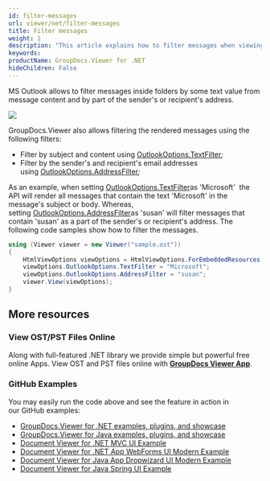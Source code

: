 ```yaml
---
id: filter-messages
url: viewer/net/filter-messages
title: Filter messages
weight: 1
description: "This article explains how to filter messages when viewing Outlook Data Files with GroupDocs.Viewer within your .NET applications."
keywords: 
productName: GroupDocs.Viewer for .NET
hideChildren: False
---
```

MS Outlook allows to filter messages inside folders by some text value from message content and by part of the sender's or recipient's address.

![](viewer/net/images/filter-messages.png)

GroupDocs.Viewer also allows filtering the rendered messages using the following filters:

* Filter by subject and content using [OutlookOptions.TextFilter](https://apireference.groupdocs.com/net/viewer/groupdocs.viewer.options/outlookoptions/properties/textfilter)*;*
* Filter by the sender's and recipient's email addresses using [OutlookOptions.](https://apireference.groupdocs.com/net/viewer/groupdocs.viewer.options/outlookoptions/properties/addressfilter)[AddressFilter](https://apireference.groupdocs.com/net/viewer/groupdocs.viewer.options/outlookoptions/properties/addressfilter)*;*

As an example, when setting [OutlookOptions.TextFilter](https://apireference.groupdocs.com/net/viewer/groupdocs.viewer.options/outlookoptions/properties/textfilter)as 'Microsoft'  the API will render all messages that contain the text 'Microsoft' in the message's subject or body. Whereas, setting [OutlookOptions.](https://apireference.groupdocs.com/net/viewer/groupdocs.viewer.options/outlookoptions/properties/addressfilter)[AddressFilter](https://apireference.groupdocs.com/net/viewer/groupdocs.viewer.options/outlookoptions/properties/addressfilter)as 'susan' will filter messages that contain 'susan' as a part of the sender's or recipient's address. The following code samples show how to filter the messages.

```csharp
using (Viewer viewer = new Viewer("sample.ost"))
{
    HtmlViewOptions viewOptions = HtmlViewOptions.ForEmbeddedResources();
    viewOptions.OutlookOptions.TextFilter = "Microsoft";
    viewOptions.OutlookOptions.AddressFilter = "susan";
    viewer.View(viewOptions);
}
```

## More resources

### View OST/PST Files Online

Along with full-featured .NET library we provide simple but powerful free online Apps.
View OST and PST files online with **[GroupDocs Viewer App](https://products.groupdocs.app/viewer/outlook)**.

### GitHub Examples

You may easily run the code above and see the feature in action in our GitHub examples:

* [GroupDocs.Viewer for .NET examples, plugins, and showcase](https://github.com/groupdocs-viewer/GroupDocs.Viewer-for-.NET)
* [GroupDocs.Viewer for Java examples, plugins, and showcase](https://github.com/groupdocs-viewer/GroupDocs.Viewer-for-Java)
* [Document Viewer for .NET MVC UI Example](https://github.com/groupdocs-viewer/GroupDocs.Viewer-for-.NET-MVC)
* [Document Viewer for .NET App WebForms UI Modern Example](https://github.com/groupdocs-viewer/GroupDocs.Viewer-for-.NET-WebForms)
* [Document Viewer for Java App Dropwizard UI Modern Example](https://github.com/groupdocs-viewer/GroupDocs.Viewer-for-Java-Dropwizard)
* [Document Viewer for Java Spring UI Example](https://github.com/groupdocs-viewer/GroupDocs.Viewer-for-Java-Spring)
